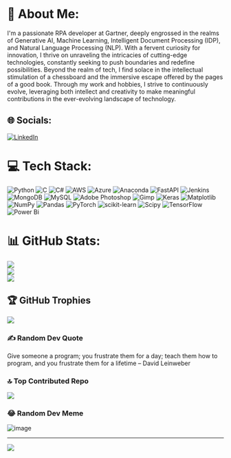 # 💫 About Me:
I'm a passionate RPA developer at Gartner, deeply engrossed in the realms of Generative AI, Machine Learning, Intelligent Document Processing (IDP), and Natural Language Processing (NLP). With a fervent curiosity for innovation, I thrive on unraveling the intricacies of cutting-edge technologies, constantly seeking to push boundaries and redefine possibilities. Beyond the realm of tech, I find solace in the intellectual stimulation of a chessboard and the immersive escape offered by the pages of a good book. Through my work and hobbies, I strive to continuously evolve, leveraging both intellect and creativity to make meaningful contributions in the ever-evolving landscape of technology.


## 🌐 Socials:
[![LinkedIn](https://img.shields.io/badge/LinkedIn-%230077B5.svg?logo=linkedin&logoColor=white)](https://linkedin.com/in/https://www.linkedin.com/public-profile/settings?trk=d_flagship3_profile_self_view_public_profile) 

# 💻 Tech Stack:
![Python](https://img.shields.io/badge/python-3670A0?style=plastic&logo=python&logoColor=ffdd54) ![C](https://img.shields.io/badge/c-%2300599C.svg?style=plastic&logo=c&logoColor=white) ![C#](https://img.shields.io/badge/c%23-%23239120.svg?style=plastic&logo=csharp&logoColor=white) ![AWS](https://img.shields.io/badge/AWS-%23FF9900.svg?style=plastic&logo=amazon-aws&logoColor=white) ![Azure](https://img.shields.io/badge/azure-%230072C6.svg?style=plastic&logo=microsoftazure&logoColor=white) ![Anaconda](https://img.shields.io/badge/Anaconda-%2344A833.svg?style=plastic&logo=anaconda&logoColor=white) ![FastAPI](https://img.shields.io/badge/FastAPI-005571?style=plastic&logo=fastapi) ![Jenkins](https://img.shields.io/badge/jenkins-%232C5263.svg?style=plastic&logo=jenkins&logoColor=white) ![MongoDB](https://img.shields.io/badge/MongoDB-%234ea94b.svg?style=plastic&logo=mongodb&logoColor=white) ![MySQL](https://img.shields.io/badge/mysql-%2300000f.svg?style=plastic&logo=mysql&logoColor=white) ![Adobe Photoshop](https://img.shields.io/badge/adobe%20photoshop-%2331A8FF.svg?style=plastic&logo=adobe%20photoshop&logoColor=white) ![Gimp](https://img.shields.io/badge/Gimp-657D8B?style=plastic&logo=gimp&logoColor=FFFFFF) ![Keras](https://img.shields.io/badge/Keras-%23D00000.svg?style=plastic&logo=Keras&logoColor=white) ![Matplotlib](https://img.shields.io/badge/Matplotlib-%23ffffff.svg?style=plastic&logo=Matplotlib&logoColor=black) ![NumPy](https://img.shields.io/badge/numpy-%23013243.svg?style=plastic&logo=numpy&logoColor=white) ![Pandas](https://img.shields.io/badge/pandas-%23150458.svg?style=plastic&logo=pandas&logoColor=white) ![PyTorch](https://img.shields.io/badge/PyTorch-%23EE4C2C.svg?style=plastic&logo=PyTorch&logoColor=white) ![scikit-learn](https://img.shields.io/badge/scikit--learn-%23F7931E.svg?style=plastic&logo=scikit-learn&logoColor=white) ![Scipy](https://img.shields.io/badge/SciPy-%230C55A5.svg?style=plastic&logo=scipy&logoColor=%white) ![TensorFlow](https://img.shields.io/badge/TensorFlow-%23FF6F00.svg?style=plastic&logo=TensorFlow&logoColor=white) ![Power Bi](https://img.shields.io/badge/power_bi-F2C811?style=plastic&logo=powerbi&logoColor=black)
# 📊 GitHub Stats:
![](https://github-readme-stats.vercel.app/api?username=Achrajpachauri&theme=dark&hide_border=false&include_all_commits=true&count_private=true)<br/>
![](https://github-readme-streak-stats.herokuapp.com/?user=Achrajpachauri&theme=dark&hide_border=false)<br/>
![](https://github-readme-stats.vercel.app/api/top-langs/?username=Achrajpachauri&theme=dark&hide_border=false&include_all_commits=true&count_private=true&layout=compact)

## 🏆 GitHub Trophies
![](https://github-profile-trophy.vercel.app/?username=AchrajPachauri&theme=radical&no-frame=false&no-bg=true&margin-w=4)

### ✍️ Random Dev Quote
 Give someone a program; you frustrate them for a day; teach them how to program, and you frustrate them for a lifetime – David Leinweber

### 🔝 Top Contributed Repo
![](https://github-contributor-stats.vercel.app/api?username=Achrajpachauri&limit=5&theme=dark&combine_all_yearly_contributions=true)

### 😂 Random Dev Meme
![image](https://github.com/Achrajpachauri/Achrajpachauri/assets/127986451/3635a959-0fa9-4aef-b4cd-4b0070df054b)


---
[![](https://visitcount.itsvg.in/api?id=Achrajpachauri&icon=0&color=0)](https://visitcount.itsvg.in)

<!-- Proudly created with GPRM ( https://gprm.itsvg.in ) -->
